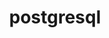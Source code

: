 ---
title: "postgresql"
layout: cache
categories: [package, develop-2025-04-06]
meta: {"compilers": ["gcc@11.4.0"], "num_specs": 2, "num_specs_by_stack": {"hep": 2, "root": 2}, "oss": ["ubuntu22.04"], "platforms": ["linux"], "stacks": ["hep", "root"], "targets": ["x86_64_v3"], "versions": ["17.2"]}
spec_details: [{"compiler": "gcc@11.4.0", "hash": "ag4wk4cpd56xanmmybsmd7o4lscrwfjf", "os": "ubuntu22.04", "platform": "linux", "size": "-", "stacks": ["hep", "root"], "target": "x86_64_v3", "variants": ["build_system=autotools", "~client_only", "~gssapi", "+icu", "lineedit=readline", "~perl", "~python", "~tcl", "~threadsafe", "~xml"], "versions": ["17.2"]}, {"compiler": "gcc@11.4.0", "hash": "tamqgc43zj2lczaur2yxqn2cjpmwdnmo", "os": "ubuntu22.04", "platform": "linux", "size": "-", "stacks": ["hep", "root"], "target": "x86_64_v3", "variants": ["build_system=autotools", "~client_only", "~gssapi", "+icu", "lineedit=readline", "~perl", "~python", "~tcl", "~threadsafe", "~xml"], "versions": ["17.2"]}]
---